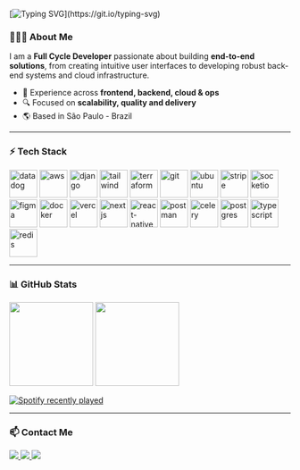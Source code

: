 [![Typing SVG](https://readme-typing-svg.demolab.com?font=Fira+Code&weight=600&size=28&pause=1000&color=1B55E9&width=600&lines=Hi%2C+Welcome!+👋;I'm+Matheus+Lima!;Full+Cycle+Developer+🧑🏻‍💻;Building+end-to-end+solutions!)](https://git.io/typing-svg)


### 👨🏻‍💻 About Me  
I am a **Full Cycle Developer** passionate about building **end-to-end solutions**, from creating intuitive user interfaces to developing robust back-end systems and cloud infrastructure.  

- 🚀 Experience across **frontend, backend, cloud & ops**  
- 🔍 Focused on **scalability, quality and delivery**  
- 🌎 Based in São Paulo - Brazil  

---

### ⚡ Tech Stack  
<p align="left"> 
 <img width="50" height="50" alt="datadog" src="https://github.com/user-attachments/assets/91ea731f-a2c3-47d4-b59c-2f9baaa33a4e" /> <img width="50" height="50" alt="aws" src="https://github.com/user-attachments/assets/19d7bbb0-50d3-4ce9-a759-bdd32d8a02d1" /> <img width="50" height="50" alt="django" src="https://github.com/user-attachments/assets/5386958c-3c58-4de8-8106-57eb1b19464e" /> <img width="50" height="50" alt="tailwind" src="https://github.com/user-attachments/assets/32fcfef0-55df-4343-a939-c29db1313b4a" /> <img width="50" height="50" alt="terraform" src="https://github.com/user-attachments/assets/69f4d6bf-945a-4e88-8889-c9e806cc867c" /> <img width="50" height="50" alt="git" src="https://github.com/user-attachments/assets/09f755eb-64eb-4c3f-ba26-7672499e7d6f" /> <img width="50" height="50" alt="ubuntu" src="https://github.com/user-attachments/assets/29888745-154e-4c8f-b5d9-ed1e7c229947" /> <img width="50" height="50" alt="stripe" src="https://github.com/user-attachments/assets/0f0a3969-ccf6-4b3c-b54b-7bd879916092" /> <img width="50" height="50" alt="socketio" src="https://github.com/user-attachments/assets/c3a2cd6c-210a-4f3b-9356-1b25c06f2031" /> <img width="50" height="50" alt="figma" src="https://github.com/user-attachments/assets/983ebe93-4e6e-4da0-ba33-496e82c909da" /> <img width="50" height="50" alt="docker" src="https://github.com/user-attachments/assets/7254eca7-ed3b-4c41-b54a-ec6e7dd7bd69" /> <img width="50" height="50" alt="vercel" src="https://github.com/user-attachments/assets/fa88d910-0753-4925-b224-88102d5d9aaa" /> <img width="50" height="50" alt="nextjs" src="https://github.com/user-attachments/assets/1dafc01a-81a7-422c-8e2b-765eba367645" /> <img width="50" height="50" alt="react-native" src="https://github.com/user-attachments/assets/a44ca8c7-1d2a-4ac5-9d57-85c123a348eb" /> <img width="50" height="50" alt="postman" src="https://github.com/user-attachments/assets/f00e7636-1e85-41a0-b8fd-6e7a608fa9f4" /> <img width="50" height="50" alt="celery" src="https://github.com/user-attachments/assets/42829560-1f44-47e7-99cf-9326a3c3a809" /> <img width="50" height="50" alt="postgres" src="https://github.com/user-attachments/assets/4d4bcbbe-1b25-43a9-97c5-3125f415cf03" /> <img width="50" height="50" alt="typescript" src="https://github.com/user-attachments/assets/7acaa43d-1322-4eca-a696-7c28d88badab" /> <img width="50" height="50" alt="redis" src="https://github.com/user-attachments/assets/365f0e3f-7f16-4143-b260-a05414682f69" />
</p>

---

### 📊 GitHub Stats  
<p>
  <img height="150em" src="https://github-readme-stats.vercel.app/api?username=matheusbanqueiro&show_icons=true&theme=tokyonight&include_all_commits=true&count_private=true"/>
  <img height="150em" src="https://github-readme-stats.vercel.app/api/top-langs/?username=matheusbanqueiro&layout=compact&langs_count=7&theme=tokyonight"/>
</p>


[![Spotify recently played](https://spotify-recently-played-readme.vercel.app/api?user=313qurkw5tsgwp5afibi27lesp2e&count=5&width=600)](https://open.spotify.com/user/313qurkw5tsgwp5afibi27lesp2e)

---
### 📫 Contact Me  
<a href="https://www.linkedin.com/in/matheusbanqueiro/" target="_blank">
  <img src="https://img.shields.io/badge/-LinkedIn-%230077B5?style=for-the-badge&logo=linkedin&logoColor=white">
</a>
<a href="mailto:mbanqueirolima@gmail.com">
  <img src="https://img.shields.io/badge/Gmail-D14836?style=for-the-badge&&logoColor=white">
</a>
<a href="https://mbportifolio.vercel.app" target="_blank">
  <img src="https://img.shields.io/badge/My%20Site-1B55E9?style=for-the-badge&logoColor=white">
</a>



